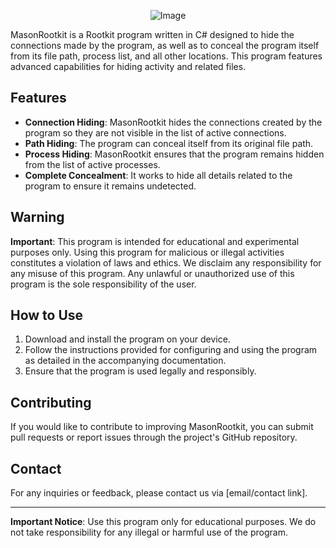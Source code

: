 <p align="center">
  <img src="https://i.ibb.co/JQydk3Z/Mason-Rootkit.png" alt="Image">
</p>


MasonRootkit is a Rootkit program written in C# designed to hide the connections made by the program, as well as to conceal the program itself from its file path, process list, and all other locations. This program features advanced capabilities for hiding activity and related files.

## Features

- **Connection Hiding**: MasonRootkit hides the connections created by the program so they are not visible in the list of active connections.
- **Path Hiding**: The program can conceal itself from its original file path.
- **Process Hiding**: MasonRootkit ensures that the program remains hidden from the list of active processes.
- **Complete Concealment**: It works to hide all details related to the program to ensure it remains undetected.

## Warning

**Important**: This program is intended for educational and experimental purposes only. Using this program for malicious or illegal activities constitutes a violation of laws and ethics. We disclaim any responsibility for any misuse of this program. Any unlawful or unauthorized use of this program is the sole responsibility of the user.

## How to Use

1. Download and install the program on your device.
2. Follow the instructions provided for configuring and using the program as detailed in the accompanying documentation.
3. Ensure that the program is used legally and responsibly.

## Contributing

If you would like to contribute to improving MasonRootkit, you can submit pull requests or report issues through the project's GitHub repository.

## Contact

For any inquiries or feedback, please contact us via [email/contact link].

---

**Important Notice**: Use this program only for educational purposes. We do not take responsibility for any illegal or harmful use of the program.
